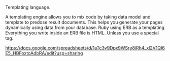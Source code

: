 Templating language.

A templating engine allows you to mix code by taking data model and template to predose result documents. This helps you generate your pages dynamically using data from your database.
Ruby using ERB as a templating Everything you write inside an ERB file is HTML. Unless you use a special tag. 

https://docs.google.com/spreadsheets/d/1aTc3v9Dpx9WSry8iRh4_xl2V1QI6E5_HBFoxtoAdbRA/edit?usp=sharing